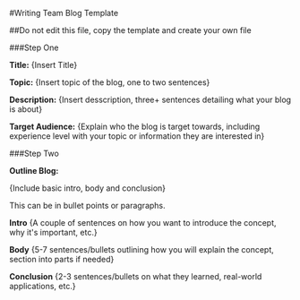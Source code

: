 #Writing Team Blog Template 

##Do not edit this file, copy the template and create your own file 

###Step One

**Title:** 
{Insert Title}

**Topic:**
{Insert topic of the blog, one to two sentences}

**Description:**
{Insert desscription, three+ sentences detailing what your blog is about}

**Target Audience:**
{Explain who the blog is target towards, including experience level with your topic or information they are interested in}

###Step Two

**Outline Blog:**

{Include basic intro, body and conclusion}

This can be in bullet points or paragraphs.

  **Intro**
  {A couple of sentences on how you want to introduce the concept, why it's important, etc.}
  
  **Body**
  {5-7 sentences/bullets outlining how you will explain the concept, section into parts if needed}
  
  **Conclusion**
  {2-3 sentences/bullets on what they learned, real-world applications, etc.}
  
